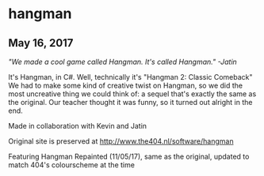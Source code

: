 # hangman
## May 16, 2017

*"We made a cool game called Hangman. It's called Hangman."
  -Jatin*
  
It's Hangman, in C#. Well, technically it's "Hangman 2: Classic Comeback"
We had to make some kind of creative twist on Hangman, so we did the most uncreative thing we could think of: a sequel that's exactly the same as the original. Our teacher thought it was funny, so it turned out alright in the end.

Made in collaboration with Kevin and Jatin

Original site is preserved at http://www.the404.nl/software/hangman

Featuring Hangman Repainted (11/05/17), same as the original, updated to match 404's colourscheme at the time
